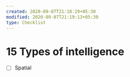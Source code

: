 ```yaml
---
created: 2020-09-07T21:18:29+05:30
modified: 2020-09-07T21:19:13+05:30
type: Checklist
---
```


# 15 Types of intelligence

- [ ] Spatial
